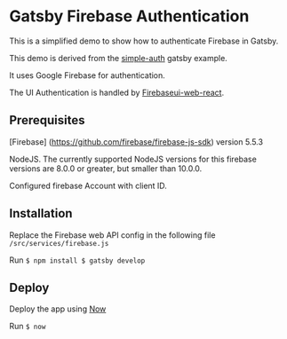 # Gatsby Firebase Authentication

This is a simplified demo to show how to authenticate Firebase in Gatsby.

This demo is derived from the [simple-auth](https://github.com/gatsbyjs/gatsby/tree/master/examples/simple-auth) gatsby example.

It uses Google Firebase for authentication. 

The UI Authentication is handled by [Firebaseui-web-react](https://github.com/firebase/firebaseui-web-react).


## Prerequisites
[Firebase] (https://github.com/firebase/firebase-js-sdk) version 5.5.3

NodeJS. The currently supported NodeJS versions for this firebase versions are 8.0.0 or greater, but smaller than 10.0.0.

Configured firebase Account with client ID.

## Installation
Replace the Firebase web API config in the following file `/src/services/firebase.js`

Run 
`
  $ npm install
  $ gatsby develop
`

## Deploy

Deploy the app using [Now](https://zeit.co/now)

Run
`
  $ now
`